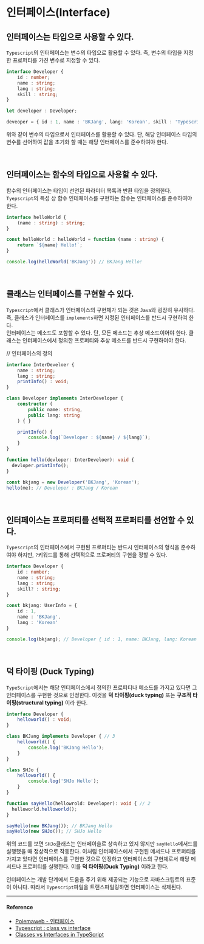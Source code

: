# 인터페이스(Interface)

## 인터페이스는 타입으로 사용할 수 있다.

`Typescript`의 인터페이스는 변수의 타입으로 활용할 수 있다. 즉, 변수의 타입을 지정한 프로퍼티를 가진 변수로 지정할 수 있다.

```ts
interface Developer {
    id : number;
    name : string;
    lang : string;
    skill : string;
}

let developer : Developer;

deveoper = { id : 1, name : 'BKJang', lang: 'Korean', skill : 'Typescript'};
```

위와 같이 변수의 타입으로서 인터페이스를 활용할 수 있다. 단, 해당 인터페이스 타입의 변수를 선어하여 값을 초기화 할 때는 해당 인터페이스를 준수하여야 한다.

<br/>

## 인터페이스는 함수의 타입으로 사용할 수 있다.

함수의 인터페이스는 타입이 선언된 파라미터 목록과 반환 타입을 정의한다. `Tyepscript`의 특성 상 함수 인테페이스를 구현하는 함수는 인터페이스를 준수하여야 한다.

```ts
interface helloWorld {
    (name : string) : string;
}

const helloWorld : helloWorld = function (name : string) {
    return `${name} Hello!`;
}

console.log(helloWorld('BKJang')) // BKJang Hello!
```

<br/>

## 클래스는 인터페이스를 구현할 수 있다.

`Typescript`에서 클래스가 인터페이스의 구현체가 되는 것은 `Java`와 굉장히 유사하다. 즉, 클래스가 인터페이스를 `implements`하면 지정된 인터페이스를 반드시 구현하여 한다.<br/>
인터페이스는 메소드도 포함할 수 있다. 단, 모든 메소드는 추상 메소드이어야 한다. 클래스는 인터페이스에서 정의한 프로퍼티와 추상 메소드를 반드시 구현하여야 한다.

// 인터페이스의 정의

```ts
interface InterDeveloer {
    name : string;
    lang : string;
    printInfo() : void;
}

class Developer implements InterDeveloper {
    constructor (
        public name: string,
        public lang: string
    ) { }

    printInfo() {
        console.log(`Developer : ${name} / ${lang}`);
    }
}

function hello(devloper: InterDeveloer): void {
  devloper.printInfo();
}

const bkjang = new Developer('BKJang', 'Korean');
hello(me); // Developer : BKJang / Korean
```

<br/>

## 인터페이스는 프로퍼티를 선택적 프로퍼티를 선언할 수 있다.

`Typescript`의 인터페이스에서 구현된 프로퍼티는 반드시 인터페이스의 형식을 준수하여야 하지만, `?`키워드를 통해 선택적으로 프로퍼티의 구현을 정할 수 있다.

```ts
interface Developer {
    id : number;
    name : string;
    lang : string;
    skill? : string;
}

const bkjang: UserInfo = {
    id : 1,
    name : 'BKJang',
    lang : 'Korean'
}

console.log(bkjang); // Developer { id : 1, name: BKJang, lang: Korean }
```

<br/>

## 덕 타이핑 (Duck Typing)

`TypeScript`에서는 해당 인터페이스에서 정의한 프로퍼티나 메소드를 가지고 있다면 그 인터페이스를 구현한 것으로 인정한다. 이것을 **덕 타이핑(duck typing)** 또는 **구조적 타이핑(structural typing)** 이라 한다.

```ts
interface Developer {
    helloworld() : void;    
}

class BKJang implements Developer { // 3
    helloworld() {
        console.log('BKJang Hello');
    }
}

class SHJo {
    helloworld() {
        console.log('SHJo Hello');
    }
}

function sayHello(hellowrold: Developer): void { // 2
  helloworld.helloworld();
}

sayHello(new BKJang()); // BKJang Hello
sayHello(new SHJo()); // SHJo Hello
```

위의 코드를 보면 `SHJo`클래스는 인터페이슬르 상속하고 있지 않지만 `sayHello`메서드를 실행했을 때 정상적으로 작동한다. 이처럼 인터페이스에서 구현된 메서드나 프로퍼티를 가지고 있다면 인터페이스를 구현한 것으로 인정하고 인터페이스의 구현체로서 해당 메서드나 프로퍼티를 실행한다. 이를 **덕 타이핑(Duck Typing)** 이라고 한다.

인터페이스는 개발 단계에서 도움을 주기 위해 제공되는 기능으로 자바스크립트의 표준이 아니다. 따라서 `Typescript`파일을 트랜스파일링하면 인터페이스는 삭제된다.

---

#### Reference

- [Poiemaweb - 인터페이스](https://poiemaweb.com/typescript-interface)
- [Typescript : class vs interface](https://medium.com/front-end-weekly/typescript-class-vs-interface-99c0ae1c2136)
- [Classes vs Interfaces in TypeScript](https://ultimatecourses.com/blog/classes-vs-interfaces-in-typescript)
